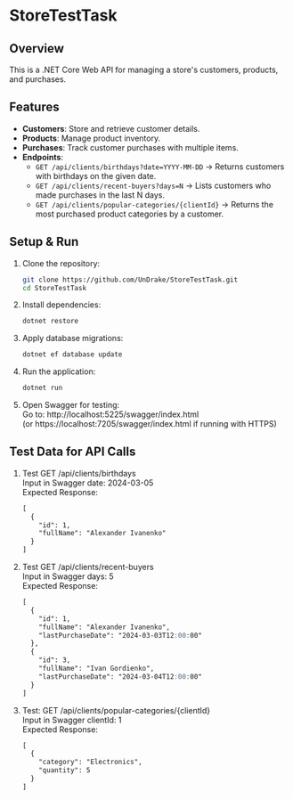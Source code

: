 # StoreTestTask

## Overview
This is a .NET Core Web API for managing a store's customers, products, and purchases.

## Features
- **Customers**: Store and retrieve customer details.
- **Products**: Manage product inventory.
- **Purchases**: Track customer purchases with multiple items.
- **Endpoints**:
  - `GET /api/clients/birthdays?date=YYYY-MM-DD` → Returns customers with birthdays on the given date.
  - `GET /api/clients/recent-buyers?days=N` → Lists customers who made purchases in the last N days.
  - `GET /api/clients/popular-categories/{clientId}` → Returns the most purchased product categories by a customer.

## Setup & Run
1. Clone the repository:
   ```sh
   git clone https://github.com/UnDrake/StoreTestTask.git
   cd StoreTestTask
2. Install dependencies:
   ```sh
   dotnet restore
3. Apply database migrations:
   ```sh
   dotnet ef database update
4. Run the application:
   ```sh
   dotnet run
5. Open Swagger for testing:  
   Go to: http://localhost:5225/swagger/index.html  
   (or https://localhost:7205/swagger/index.html if running with HTTPS)

## Test Data for API Calls
1. Test GET /api/clients/birthdays  
   Input in Swagger date: 2024-03-05  
   Expected Response:
   ```md
   [
     {
       "id": 1,
       "fullName": "Alexander Ivanenko"
     }
   ]

2. Test GET /api/clients/recent-buyers   
   Input in Swagger days: 5  
   Expected Response:
   ```md
   [
     {
       "id": 1,
       "fullName": "Alexander Ivanenko",
       "lastPurchaseDate": "2024-03-03T12:00:00"
     },
     {
       "id": 3,
       "fullName": "Ivan Gordienko",
       "lastPurchaseDate": "2024-03-04T12:00:00"
     }
   ]

3. Test: GET /api/clients/popular-categories/{clientId}  
   Input in Swagger clientId: 1  
   Expected Response:
   ```md
   [
     {
       "category": "Electronics",
       "quantity": 5
     }
   ]
